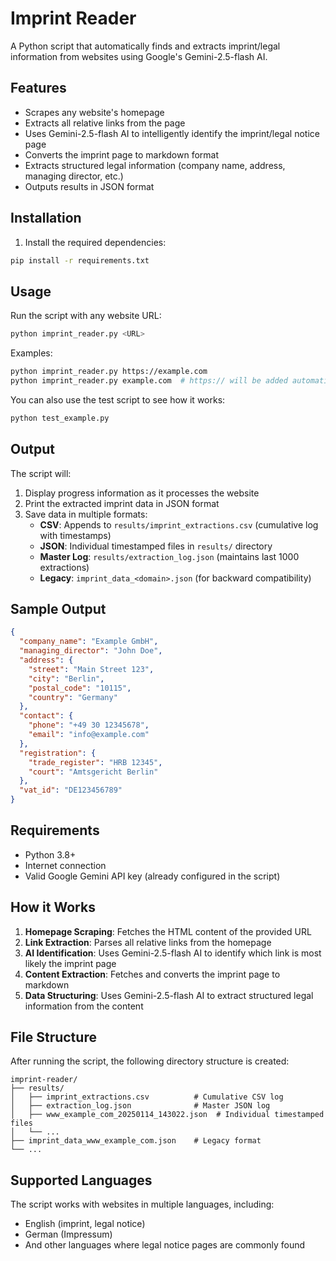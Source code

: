 # Imprint Reader

A Python script that automatically finds and extracts imprint/legal information from websites using Google's Gemini-2.5-flash AI.

## Features

- Scrapes any website's homepage
- Extracts all relative links from the page
- Uses Gemini-2.5-flash AI to intelligently identify the imprint/legal notice page
- Converts the imprint page to markdown format
- Extracts structured legal information (company name, address, managing director, etc.)
- Outputs results in JSON format

## Installation

1. Install the required dependencies:
```bash
pip install -r requirements.txt
```

## Usage

Run the script with any website URL:

```bash
python imprint_reader.py <URL>
```

Examples:
```bash
python imprint_reader.py https://example.com
python imprint_reader.py example.com  # https:// will be added automatically
```

You can also use the test script to see how it works:
```bash
python test_example.py
```

## Output

The script will:
1. Display progress information as it processes the website
2. Print the extracted imprint data in JSON format
3. Save data in multiple formats:
   - **CSV**: Appends to `results/imprint_extractions.csv` (cumulative log with timestamps)
   - **JSON**: Individual timestamped files in `results/` directory
   - **Master Log**: `results/extraction_log.json` (maintains last 1000 extractions)
   - **Legacy**: `imprint_data_<domain>.json` (for backward compatibility)

## Sample Output

```json
{
  "company_name": "Example GmbH",
  "managing_director": "John Doe",
  "address": {
    "street": "Main Street 123",
    "city": "Berlin",
    "postal_code": "10115",
    "country": "Germany"
  },
  "contact": {
    "phone": "+49 30 12345678",
    "email": "info@example.com"
  },
  "registration": {
    "trade_register": "HRB 12345",
    "court": "Amtsgericht Berlin"
  },
  "vat_id": "DE123456789"
}
```

## Requirements

- Python 3.8+
- Internet connection
- Valid Google Gemini API key (already configured in the script)

## How it Works

1. **Homepage Scraping**: Fetches the HTML content of the provided URL
2. **Link Extraction**: Parses all relative links from the homepage
3. **AI Identification**: Uses Gemini-2.5-flash AI to identify which link is most likely the imprint page
4. **Content Extraction**: Fetches and converts the imprint page to markdown
5. **Data Structuring**: Uses Gemini-2.5-flash AI to extract structured legal information from the content

## File Structure

After running the script, the following directory structure is created:

```
imprint-reader/
├── results/
│   ├── imprint_extractions.csv          # Cumulative CSV log
│   ├── extraction_log.json              # Master JSON log
│   ├── www_example_com_20250114_143022.json  # Individual timestamped files
│   └── ...
├── imprint_data_www_example_com.json    # Legacy format
└── ...
```

## Supported Languages

The script works with websites in multiple languages, including:
- English (imprint, legal notice)
- German (Impressum)
- And other languages where legal notice pages are commonly found 